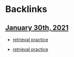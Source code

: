 
# Backlinks
## [January 30th, 2021](<January 30th, 2021.md>)
- [retrieval practice](<retrieval practice.md>)

- [retrieval practice](<retrieval practice.md>)

